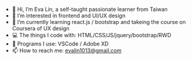- 👋 Hi, I’m Eva Lin, a self-taught passionate learner from Taiwan
- 👀 I’m interested in frontend and UI/UX design
- 🌱 I’m currently learning react.js / bootstrap and takeing the course on Coursera of UX design
- :computer: The things I code with: HTML/CSS/JS/jquery/bootstrap/RWD
- :memo: Programs I use: VSCode / Adobe XD
- 📫 How to reach me: evalin1013@gmail.com

<!---
01hana/01hana is a ✨ special ✨ repository because its `README.md` (this file) appears on your GitHub profile.
You can click the Preview link to take a look at your changes.
--->
